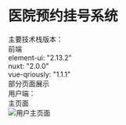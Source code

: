 # 医院预约挂号系统
主要技术栈版本：<br>
前端 <br>
element-ui: "2.13.2" <br>
nuxt: "2.0.0" <br>
vue-qriously: "1.1.1" <br>
部分页面展示<br>
用户端：<br>
主页面<br>
![用户主页面](https://user-images.githubusercontent.com/81365742/218896184-97d4e6bc-b7d3-43b9-bdf0-0b5a178ffc1f.png)
<br>
